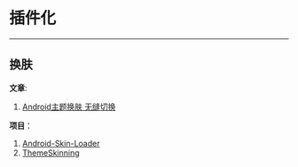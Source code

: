 # 插件化

---

## 换肤

**文章**: 

1. [Android主题换肤 无缝切换](https://www.jianshu.com/p/af7c0585dd5b)

**项目**：

1. [Android-Skin-Loader](https://github.com/fengjundev/Android-Skin-Loader)
2. [ThemeSkinning](https://github.com/burgessjp/ThemeSkinning)